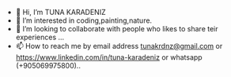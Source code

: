 - 👋 Hi, I’m TUNA KARADENIZ
- 👀 I’m interested in coding,painting,nature.
- 💞️ I’m looking to collaborate with people who likes to share teir experiences ...
- 📫 How to reach me by email address tunakrdnz@gmail.com 
or https://www.linkedin.com/in/tuna-karadeniz
or whatsapp (+905069975800)..
<!---
tunakrdnz/tunakrdnz is a ✨ special ✨ repository because its `README.md` (this file) appears on your GitHub profile.
You can click the Preview link to take a look at your changes.
--->
